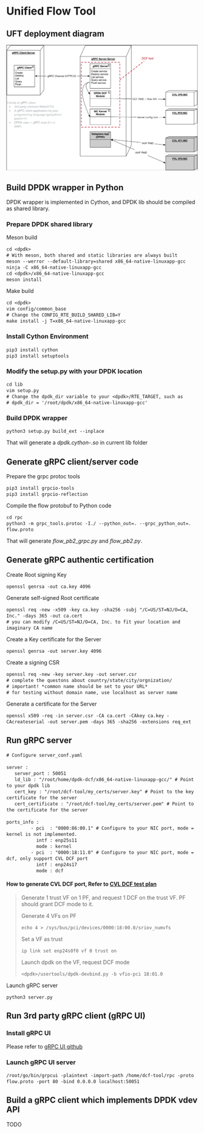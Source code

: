 <!-- Copyright(c) 2021 Intel Corporation

Licensed under the Apache License, Version 2.0 (the "License");
you may not use this file except in compliance with the License.
You may obtain a copy of the License at

    http://www.apache.org/licenses/LICENSE-2.0

Unless required by applicable law or agreed to in writing, software
distributed under the License is distributed on an "AS IS" BASIS,
WITHOUT WARRANTIES OR CONDITIONS OF ANY KIND, either express or implied.
See the License for the specific language governing permissions and
limitations under the License.

-->

# Unified Flow Tool

## UFT deployment diagram

![deployment](doc/deployment.png)

## Build DPDK wrapper in Python

DPDK wrapper is implemented in Cython, and DPDK lib should be compiled as shared library.

### Prepare DPDK shared library
Meson build

``` shell
cd <dpdk>
# With meson, both shared and static libraries are always built
meson --werror --default-library=shared x86_64-native-linuxapp-gcc
ninja -C x86_64-native-linuxapp-gcc
cd <dpdk>/x86_64-native-linuxapp-gcc
meson install
```

Make build

``` shell
cd <dpdk>
vim config/common_base
# Change the CONFIG_RTE_BUILD_SHARED_LIB=Y
make install -j T=x86_64-native-linuxapp-gcc
```

### Install Cython Environment

``` shell
pip3 install cython
pip3 install setuptools
```

### Modify the setup.py with your DPDK location

``` shell
cd lib
vim setup.py
# Change the dpdk_dir variable to your <dpdk>/RTE_TARGET, such as
# dpdk_dir = '/root/dpdk/x86_64-native-linuxapp-gcc'
```

### Build DPDK wrapper

``` shell
python3 setup.py build_ext --inplace
```

That will generate a _dpdk.cython-<your-target>.so_ in current lib folder

## Generate gRPC client/server code

Prepare the grpc protoc tools

``` shell
pip3 install grpcio-tools
pip3 install grpcio-reflection
```

Compile the flow protobuf to Python code

``` shell
cd rpc
python3 -m grpc_tools.protoc -I./ --python_out=. --grpc_python_out=. flow.proto
```

That will generate _flow_pb2_grpc.py_ and _flow_pb2.py_.

## Generate gRPC authentic certification

Create Root signing Key

``` shell
openssl genrsa -out ca.key 4096
```

Generate self-signed Root certificate

``` shell
openssl req -new -x509 -key ca.key -sha256 -subj "/C=US/ST=NJ/O=CA, Inc." -days 365 -out ca.cert
# you can modify /C=US/ST=NJ/O=CA, Inc. to fit your location and imaginary CA name
```

Create a Key certificate for the Server

``` shell
openssl genrsa -out server.key 4096
```

Create a signing CSR

``` shell
openssl req -new -key server.key -out server.csr
# complete the questons about country/state/city/orgnization/
# important! *common name should be set to your URL*
# for testing without domain name, use localhost as server name
```

Generate a certificate for the Server

``` shell
openssl x509 -req -in server.csr -CA ca.cert -CAkey ca.key -CAcreateserial -out server.pem -days 365 -sha256 -extensions req_ext
```

## Run gRPC server

``` shell
# Configure server_conf.yaml

server :
   server_port : 50051
   ld_lib : "/root/home/dpdk-dcf/x86_64-native-linuxapp-gcc/" # Point to your dpdk lib
   cert_key : "/root/dcf-tool/my_certs/server.key" # Point to the key certificate for the server
   cert_certificate : "/root/dcf-tool/my_certs/server.pem" # Point to the certificate for the server

ports_info :
         - pci  : "0000:86:00.1" # Configure to your NIC port, mode = kernel is not implemented.
           intf : enp25s11
           mode : kernel
         - pci  : "0000:18:11.0" # Configure to your NIC port, mode = dcf, only support CVL DCF port
           intf : enp24s17
           mode : dcf
```

#### How to generate CVL DCF port, Refer to [CVL DCF test plan](#todo)

> Generate 1 trust VF on 1 PF, and request 1 DCF on the trust VF.
> PF should grant DCF mode to it.
>
> Generate 4 VFs on PF
>
> ```shell
> echo 4 > /sys/bus/pci/devices/0000:18:00.0/sriov_numvfs
> ```
>
> Set a VF as trust
>
> ``` shell
> ip link set enp24s0f0 vf 0 trust on
> ```
>
> Launch dpdk on the VF, request DCF mode
>
> ``` shell
> <dpdk>/usertools/dpdk-devbind.py -b vfio-pci 18:01.0
> ```
>

Launch gRPC server

``` shell
python3 server.py
```

## Run 3rd party gRPC client (gRPC UI)

### Install gRPC UI

Please refer to [gRPC UI github](https://github.com/fullstorydev/grpcui)

### Launch gRPC UI server

```
/root/go/bin/grpcui -plaintext -import-path /home/dcf-tool/rpc -proto flow.proto -port 80 -bind 0.0.0.0 localhost:50051
```

## Build a gRPC client which implements DPDK vdev API

TODO
